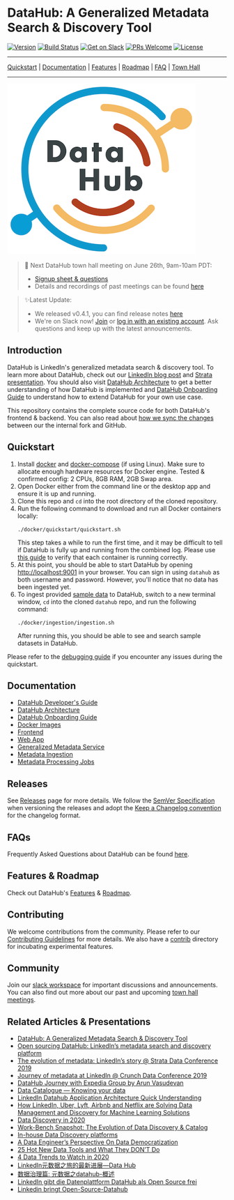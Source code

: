 # DataHub: A Generalized Metadata Search & Discovery Tool
[![Version](https://img.shields.io/github/v/release/linkedin/datahub?include_prereleases)](https://github.com/linkedin/datahub/releases)
[![Build Status](https://travis-ci.org/linkedin/datahub.svg)](https://travis-ci.org/linkedin/datahub)
[![Get on Slack](https://img.shields.io/badge/slack-join-orange.svg)](https://join.slack.com/t/datahubspace/shared_invite/zt-dkzbxfck-dzNl96vBzB06pJpbRwP6RA)
[![PRs Welcome](https://img.shields.io/badge/PRs-welcome-brightgreen.svg)](https://github.com/linkedin/datahub/blob/master/CONTRIBUTING.md)
[![License](https://img.shields.io/github/license/linkedin/datahub)](LICENSE)

---

[Quickstart](#quickstart) |
[Documentation](#documentation) |
[Features](https://github.com/linkedin/datahub/blob/master/docs/features.md) |
[Roadmap](https://github.com/linkedin/datahub/blob/master/docs/roadmap.md) |
[FAQ](https://github.com/linkedin/datahub/blob/master/docs/faq.md) |
[Town Hall](https://github.com/linkedin/datahub/blob/master/docs/townhalls.md)

---

![DataHub](docs/imgs/datahub-logo.png)

> :mega: Next DataHub town hall meeting on June 26th, 9am-10am PDT: 
> - [Signup sheet & questions](https://docs.google.com/spreadsheets/d/1hCTFQZnhYHAPa-DeIfyye4MlwmrY7GF4hBds5pTZJYM)
> - Details and recordings of past meetings can be found [here](docs/townhalls.md)

> :sparkles:Latest Update: 
> - We released v0.4.1, you can find release notes [here](https://github.com/linkedin/datahub/releases/tag/v0.4.1)
> - We're on Slack now! [Join](https://join.slack.com/t/datahubspace/shared_invite/zt-dkzbxfck-dzNl96vBzB06pJpbRwP6RA) or [log in with an existing account](https://datahubspace.slack.com). Ask questions and keep up with the latest announcements.

## Introduction
DataHub is LinkedIn's generalized metadata search & discovery tool. To learn more about DataHub, check out our 
[LinkedIn blog post](https://engineering.linkedin.com/blog/2019/data-hub) and [Strata presentation](https://speakerdeck.com/shirshanka/the-evolution-of-metadata-linkedins-journey-strata-nyc-2019). 
You should also visit [DataHub Architecture](docs/architecture/architecture.md) to get a better understanding of how DataHub is implemented and [DataHub Onboarding Guide](docs/how/entity-onboarding.md) to understand how to extend DataHub for your own use case.

This repository contains the complete source code for both DataHub's frontend & backend. You can also read about [how we sync the changes](https://engineering.linkedin.com/blog/2020/open-sourcing-datahub--linkedins-metadata-search-and-discovery-p) between our the internal fork and GitHub. 

## Quickstart
1. Install [docker](https://docs.docker.com/install/) and [docker-compose](https://docs.docker.com/compose/install/) (if using Linux). Make sure to allocate enough hardware resources for Docker engine. Tested & confirmed config: 2 CPUs, 8GB RAM, 2GB Swap area.
2. Open Docker either from the command line or the desktop app and ensure it is up and running.
3. Clone this repo and `cd` into the root directory of the cloned repository.
4. Run the following command to download and run all Docker containers locally:
    ```
    ./docker/quickstart/quickstart.sh
    ```
    This step takes a while to run the first time, and it may be difficult to tell if DataHub is fully up and running from the combined log. Please use [this guide](https://github.com/linkedin/datahub/blob/master/docs/debugging.md#how-can-i-confirm-if-all-docker-containers-are-running-as-expected-after-a-quickstart) to verify that each container is running correctly.
5. At this point, you should be able to start DataHub by opening [http://localhost:9001](http://localhost:9001) in your browser. You can sign in using `datahub` as both username and password. However, you'll notice that no data has been ingested yet.
6. To ingest provided [sample data](https://github.com/linkedin/datahub/blob/master/metadata-ingestion/mce-cli/bootstrap_mce.dat) to DataHub, switch to a new terminal window, `cd` into the cloned `datahub` repo, and run the following command:
    ```
    ./docker/ingestion/ingestion.sh
    ```
   After running this, you should be able to see and search sample datasets in DataHub.

Please refer to the [debugging guide](docs/debugging.md) if you encounter any issues during the quickstart.

## Documentation
* [DataHub Developer's Guide](docs/developers.md)
* [DataHub Architecture](docs/architecture/architecture.md)
* [DataHub Onboarding Guide](docs/how/entity-onboarding.md)
* [Docker Images](docker)
* [Frontend](datahub-frontend)
* [Web App](datahub-web)
* [Generalized Metadata Service](gms)
* [Metadata Ingestion](metadata-ingestion)
* [Metadata Processing Jobs](metadata-jobs)

## Releases
See [Releases](https://github.com/linkedin/datahub/releases) page for more details. We follow the [SemVer Specification](https://semver.org) when versioning the releases and adopt the [Keep a Changelog convention](https://keepachangelog.com/) for the changelog format.

## FAQs
Frequently Asked Questions about DataHub can be found [here](https://github.com/linkedin/datahub/blob/master/docs/faq.md).

## Features & Roadmap
Check out DataHub's [Features](docs/features.md) & [Roadmap](docs/roadmap.md).

## Contributing
We welcome contributions from the community. Please refer to our [Contributing Guidelines](CONTRIBUTING.md) for more details. We also have a [contrib](contrib) directory for incubating experimental features. 

## Community
Join our [slack workspace](https://app.slack.com/client/TUMKD5EGJ/DV0SB2ZQV/thread/GV2TEEZ5L-1583704023.001100) for important discussions and announcements. You can also find out more about our past and upcoming [town hall meetings](https://github.com/linkedin/datahub/blob/master/docs/townhalls.md).

## Related Articles & Presentations
* [DataHub: A Generalized Metadata Search & Discovery Tool](https://engineering.linkedin.com/blog/2019/data-hub)
* [Open sourcing DataHub: LinkedIn’s metadata search and discovery platform](https://engineering.linkedin.com/blog/2020/open-sourcing-datahub--linkedins-metadata-search-and-discovery-p)
* [The evolution of metadata: LinkedIn’s story @ Strata Data Conference 2019](https://speakerdeck.com/shirshanka/the-evolution-of-metadata-linkedins-journey-strata-nyc-2019)
* [Journey of metadata at LinkedIn @ Crunch Data Conference 2019](https://www.youtube.com/watch?v=OB-O0Y6OYDE)
* [DataHub Journey with Expedia Group by Arun Vasudevan](https://www.youtube.com/watch?v=ajcRdB22s5o)
* [Data Catalogue — Knowing your data](https://medium.com/albert-franzi/data-catalogue-knowing-your-data-15f7d0724900)
* [LinkedIn Datahub Application Architecture Quick Understanding](https://medium.com/@liangjunjiang/linkedin-datahub-application-architecture-quick-understanding-a5b7868ee205)
* [How LinkedIn, Uber, Lyft, Airbnb and Netflix are Solving Data Management and Discovery for Machine Learning Solutions](https://towardsdatascience.com/how-linkedin-uber-lyft-airbnb-and-netflix-are-solving-data-management-and-discovery-for-machine-9b79ee9184bb)
* [Data Discovery in 2020](https://medium.com/@torokyle/data-discovery-in-2020-3c907383caa0)
* [Work-Bench Snapshot: The Evolution of Data Discovery & Catalog](https://medium.com/work-bench/work-bench-snapshot-the-evolution-of-data-discovery-catalog-2f6c0425616b)
* [In-house Data Discovery platforms](https://datastrategy.substack.com/p/in-house-data-discovery-platforms)
* [A Data Engineer’s Perspective On Data Democratization](https://towardsdatascience.com/a-data-engineers-perspective-on-data-democratization-a8aed10f4253)
* [25 Hot New Data Tools and What They DON’T Do](https://blog.amplifypartners.com/25-hot-new-data-tools-and-what-they-dont-do/)
* [4 Data Trends to Watch in 2020](https://medium.com/memory-leak/4-data-trends-to-watch-in-2020-491707902c09)
* [LinkedIn元数据之旅的最新进展—Data Hub](https://zhuanlan.zhihu.com/p/80459081)
* [数据治理篇: 元数据之datahub-概述](https://www.jianshu.com/p/04630b0c63f7)
* [LinkedIn gibt die Datenplattform DataHub als Open Source frei](https://www.heise.de/developer/meldung/LinkedIn-gibt-die-Datenplattform-DataHub-als-Open-Source-frei-4663773.html)
* [Linkedin bringt Open-Source-Datahub](https://www.itmagazine.ch/artikel/71532/Linkedin_bringt_Open-Source-Datahub.html)
